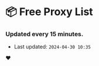 # :package: Free Proxy List
### Updated every 15 minutes.

- Last updated: `2024-04-30 10:35`

:heart:
